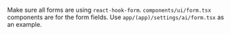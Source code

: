 Make sure all forms are using `react-hook-form`. `components/ui/form.tsx` components are for the form fields. Use `app/(app)/settings/ai/form.tsx` as an example.
